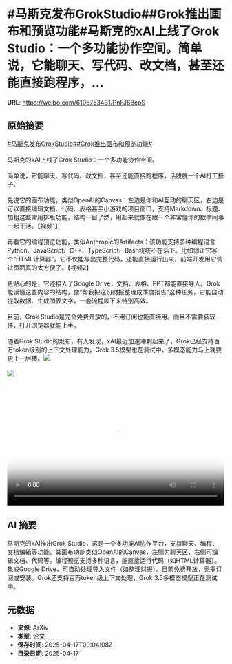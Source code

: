 # #马斯克发布GrokStudio##Grok推出画布和预览功能#马斯克的xAI上线了Grok Studio：一个多功能协作空间。简单说，它能聊天、写代码、改文档，甚至还能直接跑程序，...

**URL**: https://weibo.com/6105753431/PnFJ6BcpS

## 原始摘要

<a href="https://m.weibo.cn/search?containerid=231522type%3D1%26t%3D10%26q%3D%23%E9%A9%AC%E6%96%AF%E5%85%8B%E5%8F%91%E5%B8%83GrokStudio%23&amp;extparam=%23%E9%A9%AC%E6%96%AF%E5%85%8B%E5%8F%91%E5%B8%83GrokStudio%23" data-hide=""><span class="surl-text">#马斯克发布GrokStudio#</span></a><a href="https://m.weibo.cn/search?containerid=231522type%3D1%26t%3D10%26q%3D%23Grok%E6%8E%A8%E5%87%BA%E7%94%BB%E5%B8%83%E5%92%8C%E9%A2%84%E8%A7%88%E5%8A%9F%E8%83%BD%23&amp;extparam=%23Grok%E6%8E%A8%E5%87%BA%E7%94%BB%E5%B8%83%E5%92%8C%E9%A2%84%E8%A7%88%E5%8A%9F%E8%83%BD%23" data-hide=""><span class="surl-text">#Grok推出画布和预览功能#</span></a><br><br>马斯克的xAI上线了Grok Studio：一个多功能协作空间。<br><br>简单说，它能聊天、写代码、改文档，甚至还能直接跑程序，活脱脱一个AI打工搭子。<br><br>先说它的画布功能，类似OpenAI的Canvas：左边是你和AI互动的聊天区，右边是可以直接编辑文档、代码、表格甚至小游戏的项目窗口，支持Markdown、标题、加粗这些常用排版功能，结构一目了然，用起来就像在跟一个非常懂你的数字同事一起干活。【视频1】<br><br>再看它的编程预览功能，类似Anthropic的Artifacts：该功能支持多种编程语言Python、JavaScript、C++、TypeScript、Bash统统不在话下。比如你让它写个“HTML计算器”，它不仅能写出完整代码，还能直接运行出来，前端开发用它调试页面真的太方便了。【视频2】<br><br>更贴心的是，它还接入了Google Drive，文档、表格、PPT都能直接导入。Grok能读懂这些内容的结构，像“帮我把这份财报整理成季度报告”这种任务，它能自动提取数据、生成图表文字，一套流程顺下来特别高效。<br><br>目前，Grok Studio是完全免费开放的，不用订阅也能直接用。而且不需要装软件，打开浏览器就能上手。<br><br>随着Grok Studio的发布，有人发现，xAI最近加速冲刺起来了，Grok已经支持百万token级别的上下文处理能力，Grok 3.5模型也在测试中，多模态能力马上就要更上一层楼。<img style="" src="https://tvax2.sinaimg.cn/large/006Fd7o3ly1i0jrpa7honj312w0u0q3l.jpg" referrerpolicy="no-referrer"><br><br><img style="" src="https://tvax2.sinaimg.cn/large/006Fd7o3ly1i0jrp6im5tj31340u00tf.jpg" referrerpolicy="no-referrer"><br><br><br clear="both"><div style="clear: both"></div><video controls="controls" poster="https://tvax3.sinaimg.cn/orj480/006Fd7o3ly1i0jrp9bsqvj312w0u0q3l.jpg" style="width: 100%"><source src="https://f.video.weibocdn.com/o0/Ph4q3c5blx08nxDmm1ny010412002LFC0E010.mp4?label=mp4_720p&amp;template=932x720.25.0&amp;ori=0&amp;ps=1CwnkDw1GXwCQx&amp;Expires=1744884208&amp;ssig=0VZ2o8i%2B5X&amp;KID=unistore,video"><source src="https://f.video.weibocdn.com/o0/endWVPrxlx08nxDmgp9C010412001vej0E010.mp4?label=mp4_hd&amp;template=620x480.25.0&amp;ori=0&amp;ps=1CwnkDw1GXwCQx&amp;Expires=1744884208&amp;ssig=ey%2Bw9AzfRv&amp;KID=unistore,video"><source src="https://f.video.weibocdn.com/o0/oasEe2Lylx08nxDmpu9i010412000Xq30E010.mp4?label=mp4_ld&amp;template=464x360.25.0&amp;ori=0&amp;ps=1CwnkDw1GXwCQx&amp;Expires=1744884208&amp;ssig=KhKzylQgia&amp;KID=unistore,video"><p>视频无法显示，请前往<a href="https://video.weibo.com/show?fid=1034%3A5156419326902322" target="_blank" rel="noopener noreferrer">微博视频</a>观看。</p></video>

## AI 摘要

马斯克的xAI推出Grok Studio，这是一个多功能AI协作平台，支持聊天、编程、文档编辑等功能。其画布功能类似OpenAI的Canvas，左侧为聊天区，右侧可编辑文档、代码等。编程预览支持多种语言，能直接运行代码（如HTML计算器）。集成Google Drive，可自动处理导入文件（如整理财报）。目前免费开放，无需订阅或安装。Grok还支持百万token级上下文处理，Grok 3.5多模态模型正在测试中。

## 元数据

- **来源**: ArXiv
- **类型**: 论文
- **保存时间**: 2025-04-17T09:04:08Z
- **目录日期**: 2025-04-17
